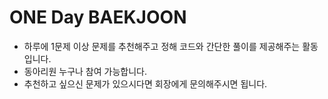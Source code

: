 # ONE Day BAEKJOON

-   하루에 1문제 이상 문제를 추천해주고 정해 코드와 간단한 풀이를 제공해주는 활동입니다.
-   동아리원 누구나 참여 가능합니다.
-   추천하고 싶으신 문제가 있으시다면 회장에게 문의해주시면 됩니다.
